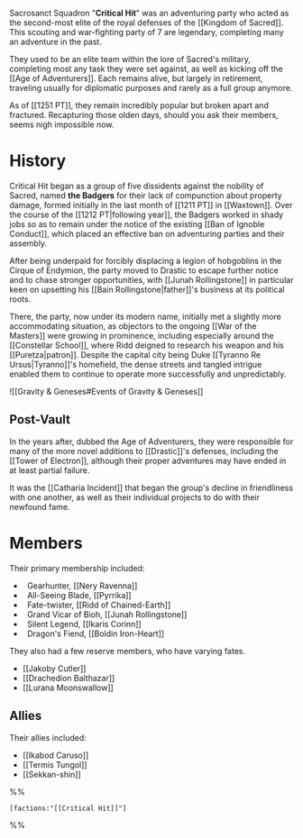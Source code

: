 Sacrosanct Squadron "**Critical Hit**" was an adventuring party who acted as the second-most elite of the royal defenses of the [[Kingdom of Sacred]]. This scouting and war-fighting party of 7 are legendary, completing many an adventure in the past.

They used to be an elite team within the lore of Sacred's military, completing most any task they were set against, as well as kicking off the [[Age of Adventurers]]. Each remains alive, but largely in retirement, traveling usually for diplomatic purposes and rarely as a full group anymore. 

As of [[1251 PT]], they remain incredibly popular but broken apart and fractured. Recapturing those olden days, should you ask their members, seems nigh impossible now.

# History

Critical Hit began as a group of five dissidents against the nobility of Sacred, named **the Badgers** for their lack of compunction about property damage, formed initially in the last month of [[1211 PT]] in [[Waxtown]]. Over the course of the [[1212 PT|following year]], the Badgers worked in shady jobs so as to remain under the notice of the existing [[Ban of Ignoble Conduct]], which placed an effective ban on adventuring parties and their assembly. 

After being underpaid for forcibly displacing a legion of hobgoblins in the Cirque of Endymion, the party moved to Drastic to escape further notice and to chase stronger opportunities, with [[Junah Rollingstone]] in particular keen on upsetting his [[Bain Rollingstone|father]]'s business at its political roots.

There, the party, now under its modern name, initially met a slightly more accommodating situation, as objectors to the ongoing [[War of the Masters]] were growing in prominence, including especially around the [[Constellar School]], where Ridd deigned to research his weapon and his [[Puretza|patron]]. Despite the capital city being Duke [[Tyranno Re Ursus|Tyranno]]'s homefield, the dense streets and tangled intrigue enabled them to continue to operate more successfully and unpredictably.

![[Gravity & Geneses#Events of Gravity & Geneses]]
## Post-Vault
In the years after, dubbed the Age of Adventurers, they were responsible for many of the more novel additions to [[Drastic]]'s defenses, including the [[Tower of Electron]], although their proper adventures may have ended in at least partial failure.

It was the [[Catharia Incident]] that began the group's decline in friendliness with one another, as well as their individual projects to do with their newfound fame.

# Members
Their primary membership included:
-   Gearhunter, [[Nery Ravenna]]
-   All-Seeing Blade, [[Pyrrika]]
-   Fate-twister, [[Ridd of Chained-Earth]]
-   Grand Vicar of Bioh, [[Junah Rollingstone]]
-   Silent Legend, [[Ikaris Corinn]]
-   Dragon's Fiend, [[Boldin Iron-Heart]]

They also had a few reserve members, who have varying fates.

- [[Jakoby Cutler]]
- [[Drachedion Balthazar]]
- [[Lurana Moonswallow]]
## Allies
Their allies included:
- [[Ikabod Caruso]]
- [[Termis Tungol]]
- [[Sekkan-shin]]

%%
```query
[factions:"[[Critical Hit]]"]
```
%%